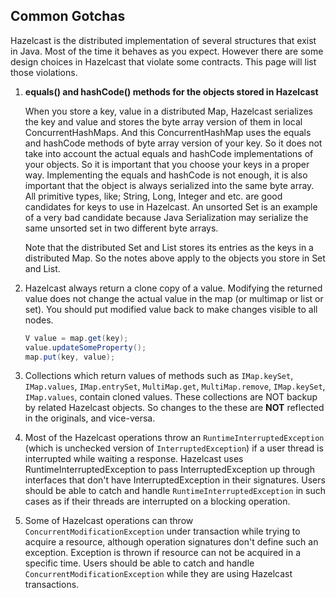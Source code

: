 
## Common Gotchas

Hazelcast is the distributed implementation of several structures that exist in Java. Most of the time it behaves as you expect. However there are some design choices in Hazelcast that violate some contracts. This page will list those violations.

1.  **equals() and hashCode() methods for the objects stored in Hazelcast**

    When you store a key, value in a distributed Map, Hazelcast serializes the key and value and stores the byte array version of them in local ConcurrentHashMaps. And this ConcurrentHashMap uses the equals and hashCode methods of byte array version of your key. So it does not take into account the actual equals and hashCode implementations of your objects. So it is important that you choose your keys in a proper way. Implementing the equals and hashCode is not enough, it is also important that the object is always serialized into the same byte array. All primitive types, like; String, Long, Integer and etc. are good candidates for keys to use in Hazelcast. An unsorted Set is an example of a very bad candidate because Java Serialization may serialize the same unsorted set in two different byte arrays.

    Note that the distributed Set and List stores its entries as the keys in a distributed Map. So the notes above apply to the objects you store in Set and List.

2.  Hazelcast always return a clone copy of a value. Modifying the returned value does not change the actual value in the map (or multimap or list or set). You should put modified value back to make changes visible to all nodes.


    ```java
    V value = map.get(key);
    value.updateSomeProperty();
    map.put(key, value);
    ```

3.  Collections which return values of methods such as `IMap.keySet`, `IMap.values`, `IMap.entrySet`, `MultiMap.get`, `MultiMap.remove`, `IMap.keySet`, `IMap.values`, contain cloned values. These collections are NOT backup by related Hazelcast objects. So changes to the these are **NOT** reflected in the originals, and vice-versa.

4.  Most of the Hazelcast operations throw an `RuntimeInterruptedException` (which is unchecked version of `InterruptedException`) if a user thread is interrupted while waiting a response. Hazelcast uses RuntimeInterruptedException to pass InterruptedException up through interfaces that don't have InterruptedException in their signatures. Users should be able to catch and handle `RuntimeInterruptedException` in such cases as if their threads are interrupted on a blocking operation.

5.  Some of Hazelcast operations can throw `ConcurrentModificationException` under transaction while trying to acquire a resource, although operation signatures don't define such an exception. Exception is thrown if resource can not be acquired in a specific time. Users should be able to catch and handle `ConcurrentModificationException` while they are using Hazelcast transactions.


